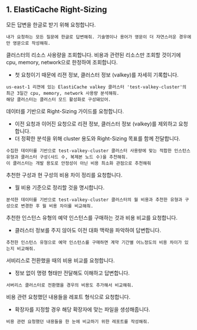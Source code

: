 ## 1. ElastiCache Right-Sizing

모든 답변을 한글로 받기 위해 요청합니다.

```
내가 요청하는 모든 질문에 한글로 답변해줘. 기술명이나 용어가 영문이 더 자연스러운 경우에만 영문으로 작성해줘.
```

클러스터의 리소스 사용량을 조회합니다. 비용과 관련된 리소스만 조회할 것이기에 cpu, memory, network으로 한정하여 조회합니다.

* 첫 요청이기 때문에 리젼 정보, 클러스터 정보 (valkey)를 자세히 기록합니다.

```
us-east-1 리젼에 있는 ElastiCache valkey 클러스터 'test-valkey-cluster'의 최근 3일간 cpu, memory, network 사용량 분석해줘.
해당 클러스터는 클러스터 모드 활성화로 구성돼있어.
```

데이터를 기반으로 Right-Sizing 가이드를 요청합니다.

* 이전 요청과 이어진 요청으로 리젼 정보, 클러스터 정보 (valkey)를 제외하고 요청합니다.
* 더 정확한 분석을 위해 cluster 용도와 Right-Sizing 목표를 함께 전달합니다.

```
수집한 데이터를 기반으로 test-valkey-cluster 클러스터 사용량에 맞는 적합한 인스턴스 유형과 클러스터 구성(샤드 수, 복제본 노드 수)을 추천해줘.
이 클러스터는 개발 용도로 안정성이 아닌 비용 최소화 관점으로 추천해줘
```

추천한 구성과 현 구성의 비용 차이 정리를 요청합니다.
* 월 비용 기준으로 정리할 것을 명시합니다.

```
분석한 데이터를 기반으로 test-valkey-cluster 클러스터의 월 비용과 추천한 유형과 구성으로 변경한 후 월 비용 차이를 비교해줘.
```

추천한 인스턴스 유형의 예약 인스턴스를 구매하는 것과 비용 비교를 요청합니다.
* 클러스터 정보를 주지 않아도 이전 대화 맥락을 파악하여 답변합니다.

```
추천한 인스턴스 유형으로 예약 인스턴스를 구매하면 계약 기간별 어느정도의 비용 차이가 있는지 비교해줘.
```

서비리스로 전환했을 때의 비용 비교를 요청합니다.
* 정보 없이 명령 형태만 전달해도 이해하고 답변합니다.

```
서버리스 클러스터로 전환했을 경우의 비용도 추가해서 비교해줘.
```

비용 관련 요청했던 내용들을 레포트 형식으로 요청합니다.
* 확장자를 지정할 경우 해당 확장자에 맞는 파일을 생성해줍니다.

```
비용 관련 요청했던 내용들을 한 눈에 비교하기 위한 레포트를 작성해줘.
```
